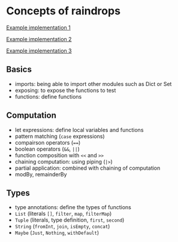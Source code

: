 # Concepts of raindrops

[Example implementation 1](https://exercism.io/tracks/elm/exercises/raindrops/solutions/5b8981b2975343f0873e0de00956d207)

[Example implementation 2](https://exercism.io/tracks/elm/exercises/raindrops/solutions/40c54a1b5c54477cac8588c2de881b8a)

[Example implementation 3](https://exercism.io/tracks/elm/exercises/raindrops/solutions/d8f7c22486e94f27ac2fa292b6882202)

## Basics

- imports: being able to import other modules such as Dict or Set
- exposing: to expose the functions to test
- functions: define functions

## Computation

- let expressions: define local variables and functions
- pattern matching (`case` expressions)
- compairson operators (`==`)
- boolean operators (`&&`, `||`)
- function composition with `<<` and `>>`
- chaining computation: using piping (`|>`)
- partial application: combined with chaining of computation
- modBy, remainderBy

## Types

- type annotations: define the types of functions
- `List` (literals `[]`, `filter`, `map`, `filterMap`)
- `Tuple` (literals, type definition, `first`, `second`)
- `String` (`fromInt`, `join`, `isEmpty`, `concat`)
- `Maybe` (`Just`, `Nothing`, `withDefault`)
